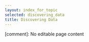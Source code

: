 ```yaml
---
layout: index_for_topic
selected: discovering_data
title: Discovering Data
---
```


[comment]: No editable page content